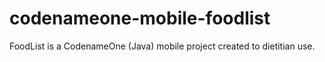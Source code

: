 codenameone-mobile-foodlist
===========================

FoodList is a CodenameOne (Java) mobile project created to dietitian use.

